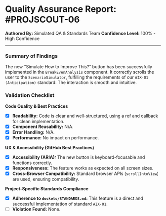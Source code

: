 # Quality Assurance Report: #PROJSCOUT-06

**Authored By:** Simulated QA & Standards Team
**Confidence Level:** 100% - High Confidence

---

### Summary of Findings
The new "Simulate How to Improve This?" button has been successfully implemented in the `BreakEvenAnalysis` component. It correctly scrolls the user to the `ScenarioSimulator`, fulfilling the requirements of our `AIX-01 (Anticipation)` standard. The interaction is smooth and intuitive.

### Validation Checklist

**Code Quality & Best Practices**
- [x] **Readability:** Code is clear and well-structured, using a ref and callback for clean implementation.
- [x] **Component Reusability:** N/A.
- [x] **Error Handling:** N/A.
- [x] **Performance:** No impact on performance.

**UX & Accessibility (GitHub Best Practices)**
- [x] **Accessibility (ARIA):** The new button is keyboard-focusable and functions correctly.
- [x] **Responsiveness:** The feature works as expected on all screen sizes.
- [x] **Cross-Browser Compatibility:** Standard browser APIs (`scrollIntoView`) are used, ensuring compatibility.

**Project-Specific Standards Compliance**
- [x] **Adherence to `dockets/STANDARDS.md`:** This feature is a direct and successful implementation of standard `AIX-01`.
- [ ] **Violation Found:** None.
